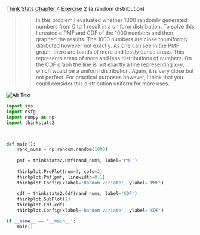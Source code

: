 [Think Stats Chapter 4 Exercise 2](http://greenteapress.com/thinkstats2/html/thinkstats2005.html#toc41) (a random distribution)

>> In this problem I evaluated whether 1000 randomly generated numbers from 0 to 1 result in a uniform distribution.  To solve this I created a PMF and CDF of the 1000 numbers and then graphed the results.  The 1000 numbers are close to uniformly ditributed however not exactly.  As one can see in the PMF graph, there are bands of more and lessly dense areas.  This represents areas of more and less distributions of numbers.  On the CDF graph the line is not exactly a line representing x=y, which would be a uniform distribution.  Again, it is very close but not perfect.  For practical purposes however, I think that you could consider this distribution uniform for more uses.  

![Alt Text](https://github.com/bpanzar/dsp/statistics/4_2.png)

```python
import sys
import nsfg
import numpy as np
import thinkstats2



def main():
    rand_nums = np.random.random(1000)
    
    pmf = thinkstats2.Pmf(rand_nums, label='PMF')
    
    thinkplot.PrePlot(num=1, cols=2)
    thinkplot.Pmf(pmf, linewidth=0.1)
    thinkplot.Config(xlabel='Random variate', ylabel='PMF')
    
    cdf = thinkstats2.Cdf(rand_nums, label='CDF')
    thinkplot.SubPlot(2)
    thinkplot.Cdf(cdf)
    thinkplot.Config(xlabel='Random variate', ylabel='CDF')

if __name__ == '__main__':
    main()
```
